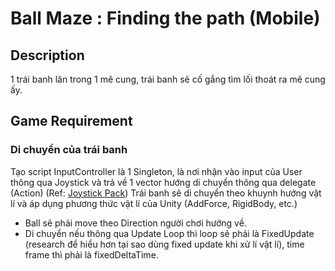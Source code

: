 # Ball Maze : Finding the path (Mobile)
## Description
1 trái banh lăn trong 1 mê cung, trái banh sẽ cố gắng tìm lối thoát ra mê cung ấy.
## Game Requirement
### Di chuyển của trái banh
Tạo script InputController là 1 Singleton, là nơi nhận vào input của User thông qua Joystick và trả về 1 vector hướng di chuyển thông qua delegate (Action) (Ref: [Joystick Pack](https://assetstore.unity.com/packages/tools/input-management/joystick-pack-107631))
Trái banh sẽ di chuyển theo khuynh hướng vật lí và áp dụng phương thức vật lí của Unity (AddForce, RigidBody, etc.)
- Ball sẽ phải move theo Direction người chơi hướng về.
- Di chuyển nếu thông qua Update Loop thì loop sẽ phải là FixedUpdate (research để hiểu hơn tại sao dùng fixed update khi xử lí vật lí), time frame thì phải là fixedDeltaTime.

